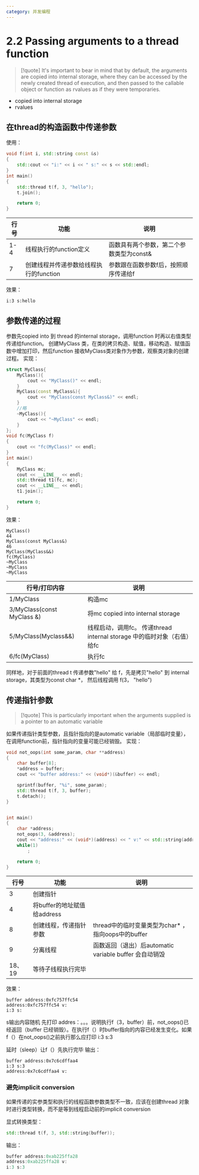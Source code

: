 ```yaml
---
category: 并发编程
---
```

# 2.2 Passing arguments to a thread function
>[!quote]
>It's important to bear in mind that by default, the arguments are copied into internal storage, where they can be accessed by the newly created thread of execution, and then passed to the callable object or function as rvalues as if they were temporaries.

- copied into internal storage
- rvalues
## 在thread的构造函数中传递参数
使用：
``` cpp
void f(int i, std::string const &s)
{
    std::cout << "i:" << i << " s:" << s << std::endl;
}
int main()
{
    std::thread t(f, 3, "hello");
    t.join();

	return 0;
}
```


| 行号  | 功能                      | 说明                      |
| --- | ----------------------- | ----------------------- |
| 1-4 | 线程执行的function定义         | 函数具有两个参数，第二个参数类型为const& |
| 7   | 创建线程并传递参数给线程执行的function | 参数跟在函数参数f后，按照顺序传递给f     |

效果：
``` 
i:3 s:hello
```

## 参数传递的过程
参数先copied into 到 thread 的internal storage，调用function 时再以右值类型传递给function。
创建MyClass 类，在类的拷贝构造、赋值，移动构造、赋值函数中增加打印，然后function 接收MyClass类对象作为参数，观察类对象的创建过程。
实现：
``` cpp
struct MyClass{
    MyClass(){
        cout << "MyClass()" << endl;
    }
    MyClass(const MyClass&){
        cout << "MyClass(const MyClass&)" << endl;
    }
	//略
    ~MyClass(){
        cout << "~MyClass" << endl;
    }
};
void fc(MyClass f)
{
    cout << "fc(MyClass)" << endl;
}
int main()
{
    MyClass mc;
    cout << __LINE__ << endl;
    std::thread t1(fc, mc);
    cout << __LINE__ << endl;
    t1.join();

	return 0;
}
```

效果：
``` 
MyClass()
44
MyClass(const MyClass&)
46
MyClass(MyClass&&)
fc(MyClass)
~MyClass
~MyClass
~MyClass
```

| 行号/打印内容                    | 说明                                                 |
| -------------------------- | -------------------------------------------------- |
| 1/MyClass                  | 构造mc                                               |
| 3/MyClass(const MyClass &) | 将mc copied into internal storage                   |
| 5/MyClass(Myclass&&)       | 线程启动，调用fc。 传递thread internal storage 中的临时对象（右值）给fc |
| 6/fc(MyClass)              | 执行fc                                               |
同样地，对于前面的thread t 传递参数"hello" 给 f，先是拷贝"hello" 到 internal storage，其类型为const char \*， 然后线程调用 f(3， "hello")

## 传递指针参数
>[!quote]
>This is particularly important when the arguments supplied is a pointer to an automatic variable

如果传递指针类型参数，且指针指向的是automatic variable（局部临时变量），在调用function前，指针指向的变量可能已经销毁。
实现：
``` cpp
void not_oops(int some_param, char **address)
{
    char buffer[8];
    *address = buffer;
    cout << "buffer address:" << (void*)(&buffer) << endl;

    sprintf(buffer, "%i", some_param);
    std::thread t(f, 3, buffer);
    t.detach();
}


int main()
{
    char *address;
    not_oops(3, &address);
    cout << "address:" << (void*)(address) << " v:" << std::string(address) << endl;
    while(1)
        ;

	return 0;
}

```

| 行号    | 功能                   | 说明                                       |
| ----- | -------------------- | ---------------------------------------- |
| 3     | 创建指针                 |                                          |
| 4     | 将buffer的地址赋值给address |                                          |
| 8     | 创建线程，传递指针参数          | thread中的临时变量类型为char* ，指向oops中的buffer     |
| 9     | 分离线程                 | 函数返回（退出）后automatic variable buffer 会自动销毁 |
| 18、19 | 等待子线程执行完毕            |                                          |

效果：
``` 
buffer address:0xfc757ffc54
address:0xfc757ffc54 v:
i:3 s:
```
s输出内容随机
先打印 addres：。。。说明执行f（3，buffer）前，not_oops()已经返回（buffer 已经销毁）。在执行f（）时buffer指向的内容已经发生变化。如果f（）在not_oops()之前执行那么应打印 i:3 s:3

延时（sleep）让f（）先执行完毕
输出：
``` 
buffer address:0x7c6cdffaa4
i:3 s:3
address:0x7c6cdffaa4 v:
```

### 避免implicit conversion
如果传递的实参类型和执行的线程函数参数类型不一致，应该在创建thread 对象时进行类型转换，而不是等到线程启动前的implicit conversion

显式转换类型：
``` cpp
std::thread t(f, 3, std::string(buffer));
```
输出：
``` cpp
buffer address:0xab225ffa28
address:0xab225ffa28 v:
i:3 s:3
```
	
